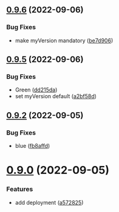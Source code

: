 ## [0.9.6](https://github.com/emanueleborin/greetings-ci/compare/v0.9.5...v0.9.6) (2022-09-06)


### Bug Fixes

* make myVersion mandatory ([be7d906](https://github.com/emanueleborin/greetings-ci/commit/be7d906f97c248b3a5201e33eb4bcdf29f030011))



## [0.9.5](https://github.com/emanueleborin/greetings-ci/compare/v0.9.4...v0.9.5) (2022-09-06)


### Bug Fixes

* Green ([dd215da](https://github.com/emanueleborin/greetings-ci/commit/dd215dab094964ab76f777def4aa9e54962929f3))
* set myVersion default ([a2bf58d](https://github.com/emanueleborin/greetings-ci/commit/a2bf58d3806683053e7fdf444e497d23995a85c8))



## [0.9.2](https://github.com/emanueleborin/greetings-ci/compare/v0.9.0...v0.9.2) (2022-09-05)


### Bug Fixes

* blue ([fb8affd](https://github.com/emanueleborin/greetings-ci/commit/fb8affdb8f9f102fcb90ce749193e04552befd1c))



# [0.9.0](https://github.com/emanueleborin/greetings-ci/compare/v0.8.1...v0.9.0) (2022-09-05)


### Features

* add deployment ([a572825](https://github.com/emanueleborin/greetings-ci/commit/a572825a61f7d600b09a00ad9986403e721ff1ca))



